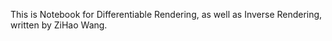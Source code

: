 This is Notebook for Differentiable Rendering, as well as Inverse Rendering, written by ZiHao Wang. 